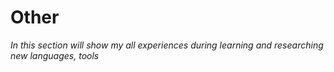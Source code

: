 # Other

_In this section will show my all experiences during learning and researching new languages, tools_

